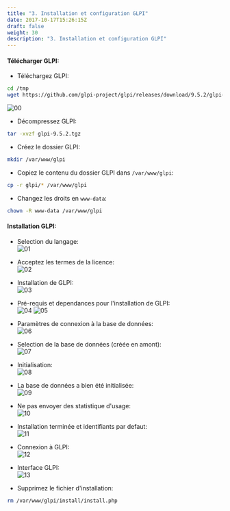 ```yaml
---
title: "3. Installation et configuration GLPI"
date: 2017-10-17T15:26:15Z
draft: false
weight: 30
description: "3. Installation et configuration GLPI"
---
```



#### Télécharger GLPI:

- Téléchargez GLPI:
```bash
cd /tmp
wget https://github.com/glpi-project/glpi/releases/download/9.5.2/glpi-9.5.2.tgz
```
![00](/images/GLPI/GLPI/00.PNG)


- Décompressez GLPI:
```bash
tar -xvzf glpi-9.5.2.tgz
```

- Créez le dossier GLPI:
```bash
mkdir /var/www/glpi
```

- Copiez le contenu du dossier GLPI dans `/var/www/glpi`:
```bash
cp -r glpi/* /var/www/glpi
```

- Changez les droits en `www-data`:  
```bash
chown -R www-data /var/www/glpi
```

#### Installation GLPI:

- Selection du langage:  
![01](/images/GLPI/GLPI/01.PNG)

- Acceptez les termes de la licence:  
![02](/images/GLPI/GLPI/02.PNG)

- Installation de GLPI:  
![03](/images/GLPI/GLPI/03.PNG)

- Pré-requis et dependances pour l'installation de GLPI:  
![04](/images/GLPI/GLPI/04.PNG)
![05](/images/GLPI/GLPI/05.PNG)

- Paramètres de connexion à la base de données:  
![06](/images/GLPI/GLPI/06.PNG)

- Selection de la base de données (créée en amont):  
![07](/images/GLPI/GLPI/07.PNG)

- Initialisation:  
![08](/images/GLPI/GLPI/08.PNG)

- La base de données a bien été initialisée:  
![09](/images/GLPI/GLPI/09.PNG)

- Ne pas envoyer des statistique d'usage:   
![10](/images/GLPI/GLPI/10.PNG)

- Installation terminée et identifiants par defaut:    
![11](/images/GLPI/GLPI/11.PNG)

- Connexion à GLPI:  
![12](/images/GLPI/GLPI/12.PNG)

- Interface GLPI:   
![13](/images/GLPI/GLPI/13.PNG)

- Supprimez le fichier d'installation:
```bash 
rm /var/www/glpi/install/install.php
```